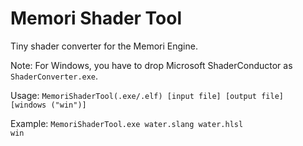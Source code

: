 # Memori Shader Tool
Tiny shader converter for the Memori Engine.

Note: For Windows, you have to drop Microsoft ShaderConductor as <code>ShaderConverter.exe</code>.

Usage: <code>MemoriShaderTool(.exe/.elf) [input file] [output file] [windows ("win")]</code>

Example:
<code>MemoriShaderTool.exe water.slang water.hlsl win</code>
